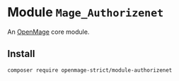 # Module `Mage_Authorizenet`

An [OpenMage][1] core module.

## Install

``` bash
composer require openmage-strict/module-authorizenet
```

[1]: https://github.com/OpenMage/magento-lts
